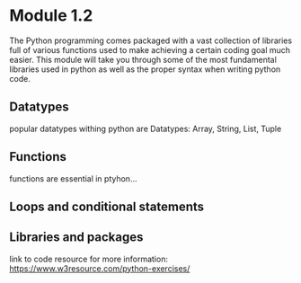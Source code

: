 # Module 1.2 
The Python programming comes packaged with a vast collection of libraries full of various functions used to make achieving a certain coding goal much easier. This module will take you through some of the most fundamental libraries used in python as well as the proper syntax when writing python code. 

## Datatypes
popular datatypes withing python are Datatypes: Array, String, List, Tuple

## Functions
functions are essential in ptyhon...

## Loops and conditional statements

## Libraries and packages 


link to code resource for more information: https://www.w3resource.com/python-exercises/

